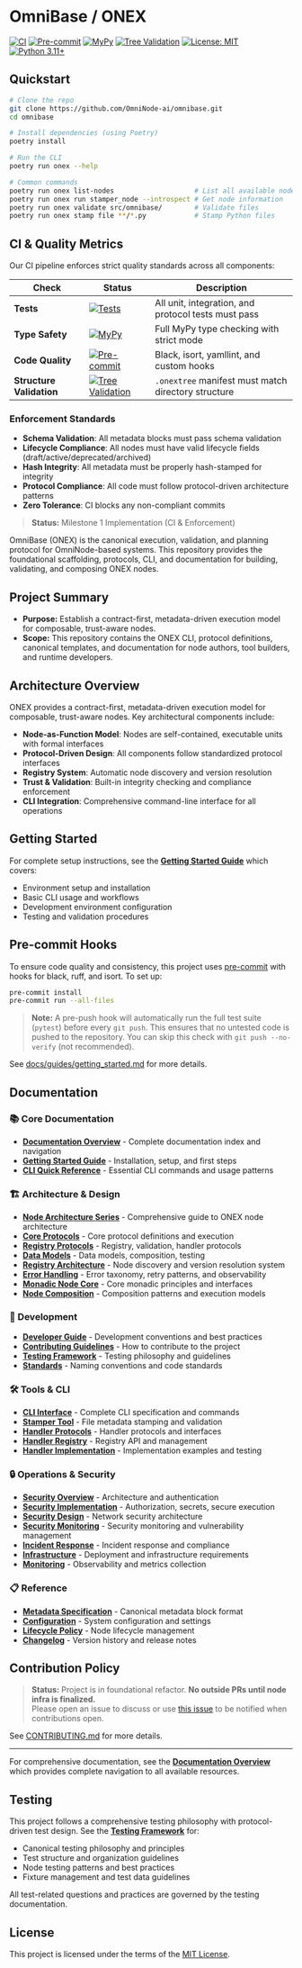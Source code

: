 <!-- === OmniNode:Metadata ===
metadata_version: 0.1.0
protocol_version: 1.1.0
owner: OmniNode Team
copyright: OmniNode Team
schema_version: 1.1.0
name: README.md
version: 1.0.0
uuid: 35a46723-963b-47b0-b57d-315861920aa4
author: OmniNode Team
created_at: 2025-05-21T13:18:56.541089
last_modified_at: 2025-05-22T21:18:53.686248
description: Stamped by ONEX
state_contract: state_contract://default
lifecycle: active
hash: bc995f8bcbc88ed93eb6d4dae0c6f1f5f19ccd8572139bbb680d69d6a37f084b
entrypoint: python@README.md
runtime_language_hint: python>=3.11
namespace: onex.stamped.README
meta_type: tool
<!-- === /OmniNode:Metadata === -->

# OmniBase / ONEX

[![CI](https://img.shields.io/github/actions/workflow/status/OmniNode-ai/omnibase/ci.yml?branch=main&label=CI)](https://github.com/OmniNode-ai/omnibase/actions/workflows/ci.yml)
[![Pre-commit](https://img.shields.io/github/actions/workflow/status/OmniNode-ai/omnibase/ci.yml?branch=main&label=Pre-commit)](https://github.com/OmniNode-ai/omnibase/actions/workflows/ci.yml)
[![MyPy](https://img.shields.io/github/actions/workflow/status/OmniNode-ai/omnibase/ci.yml?branch=main&label=MyPy)](https://github.com/OmniNode-ai/omnibase/actions/workflows/ci.yml)
[![Tree Validation](https://img.shields.io/github/actions/workflow/status/OmniNode-ai/omnibase/ci.yml?branch=main&label=Tree%20Validation)](https://github.com/OmniNode-ai/omnibase/actions/workflows/ci.yml)
[![License: MIT](https://img.shields.io/badge/License-MIT-yellow.svg)](LICENSE)
[![Python 3.11+](https://img.shields.io/badge/python-3.11+-blue.svg)](https://www.python.org/downloads/)

## Quickstart

```bash
# Clone the repo
git clone https://github.com/OmniNode-ai/omnibase.git
cd omnibase

# Install dependencies (using Poetry)
poetry install

# Run the CLI
poetry run onex --help

# Common commands
poetry run onex list-nodes                    # List all available nodes
poetry run onex run stamper_node --introspect # Get node information
poetry run onex validate src/omnibase/        # Validate files
poetry run onex stamp file **/*.py            # Stamp Python files
```

## CI & Quality Metrics

Our CI pipeline enforces strict quality standards across all components:

| Check | Status | Description |
|-------|--------|-------------|
| **Tests** | [![Tests](https://img.shields.io/github/actions/workflow/status/OmniNode-ai/omnibase/ci.yml?branch=main&label=Tests)](https://github.com/OmniNode-ai/omnibase/actions/workflows/ci.yml) | All unit, integration, and protocol tests must pass |
| **Type Safety** | [![MyPy](https://img.shields.io/github/actions/workflow/status/OmniNode-ai/omnibase/ci.yml?branch=main&label=MyPy)](https://github.com/OmniNode-ai/omnibase/actions/workflows/ci.yml) | Full MyPy type checking with strict mode |
| **Code Quality** | [![Pre-commit](https://img.shields.io/github/actions/workflow/status/OmniNode-ai/omnibase/ci.yml?branch=main&label=Pre-commit)](https://github.com/OmniNode-ai/omnibase/actions/workflows/ci.yml) | Black, isort, yamllint, and custom hooks |
| **Structure Validation** | [![Tree Validation](https://img.shields.io/github/actions/workflow/status/OmniNode-ai/omnibase/ci.yml?branch=main&label=Tree%20Validation)](https://github.com/OmniNode-ai/omnibase/actions/workflows/ci.yml) | `.onextree` manifest must match directory structure |

### Enforcement Standards
- **Schema Validation**: All metadata blocks must pass schema validation
- **Lifecycle Compliance**: All nodes must have valid lifecycle fields (draft/active/deprecated/archived)
- **Hash Integrity**: All metadata must be properly hash-stamped for integrity
- **Protocol Compliance**: All code must follow protocol-driven architecture patterns
- **Zero Tolerance**: CI blocks any non-compliant commits

> **Status:** Milestone 1 Implementation (CI & Enforcement)

OmniBase (ONEX) is the canonical execution, validation, and planning protocol for OmniNode-based systems. This repository provides the foundational scaffolding, protocols, CLI, and documentation for building, validating, and composing ONEX nodes.

## Project Summary
- **Purpose:** Establish a contract-first, metadata-driven execution model for composable, trust-aware nodes.
- **Scope:** This repository contains the ONEX CLI, protocol definitions, canonical templates, and documentation for node authors, tool builders, and runtime developers.

## Architecture Overview

ONEX provides a contract-first, metadata-driven execution model for composable, trust-aware nodes. Key architectural components include:

- **Node-as-Function Model**: Nodes are self-contained, executable units with formal interfaces
- **Protocol-Driven Design**: All components follow standardized protocol interfaces
- **Registry System**: Automatic node discovery and version resolution
- **Trust & Validation**: Built-in integrity checking and compliance enforcement
- **CLI Integration**: Comprehensive command-line interface for all operations

## Getting Started

For complete setup instructions, see the **[Getting Started Guide](docs/guides/getting_started.md)** which covers:
- Environment setup and installation
- Basic CLI usage and workflows
- Development environment configuration
- Testing and validation procedures

## Pre-commit Hooks
To ensure code quality and consistency, this project uses [pre-commit](https://pre-commit.com/) with hooks for black, ruff, and isort. To set up:

```bash
pre-commit install
pre-commit run --all-files
```

> **Note:** A pre-push hook will automatically run the full test suite (`pytest`) before every `git push`. This ensures that no untested code is pushed to the repository. You can skip this check with `git push --no-verify` (not recommended).

See [docs/guides/getting_started.md](docs/guides/getting_started.md#5-confirm-pre-commit-hooks) for more details.

## Documentation

### 📚 Core Documentation
- **[Documentation Overview](docs/README.md)** - Complete documentation index and navigation
- **[Getting Started Guide](docs/guides/getting_started.md)** - Installation, setup, and first steps
- **[CLI Quick Reference](docs/cli_examples.md)** - Essential CLI commands and usage patterns

### 🏗️ Architecture & Design
- **[Node Architecture Series](docs/nodes/index.md)** - Comprehensive guide to ONEX node architecture
- **[Core Protocols](docs/reference-protocols-core.md)** - Core protocol definitions and execution
- **[Registry Protocols](docs/reference-protocols-registry.md)** - Registry, validation, handler protocols
- **[Data Models](docs/reference-data-models.md)** - Data models, composition, testing
- **[Registry Architecture](docs/registry_architecture.md)** - Node discovery and version resolution system
- **[Error Handling](docs/error_handling.md)** - Error taxonomy, retry patterns, and observability
- **[Monadic Node Core](docs/architecture-node-monadic-core.md)** - Core monadic principles and interfaces
- **[Node Composition](docs/architecture-node-composition.md)** - Composition patterns and execution models

### 🔧 Development
- **[Developer Guide](docs/developer_guide.md)** - Development conventions and best practices
- **[Contributing Guidelines](docs/contributing.md)** - How to contribute to the project
- **[Testing Framework](docs/testing.md)** - Testing philosophy and guidelines
- **[Standards](docs/standards.md)** - Naming conventions and code standards

### 🛠️ Tools & CLI
- **[CLI Interface](docs/cli_interface.md)** - Complete CLI specification and commands
- **[Stamper Tool](docs/tools/stamper.md)** - File metadata stamping and validation
- **[Handler Protocols](docs/reference-handlers-protocol.md)** - Handler protocols and interfaces
- **[Handler Registry](docs/reference-handlers-registry.md)** - Registry API and management
- **[Handler Implementation](docs/guide-handlers-implementation.md)** - Implementation examples and testing

### 🔒 Operations & Security
- **[Security Overview](docs/reference-security-overview.md)** - Architecture and authentication
- **[Security Implementation](docs/guide-security-implementation.md)** - Authorization, secrets, secure execution
- **[Security Design](docs/architecture-security-design.md)** - Network security architecture
- **[Security Monitoring](docs/guide-security-monitoring.md)** - Security monitoring and vulnerability management
- **[Incident Response](docs/guide-incident-response.md)** - Incident response and compliance
- **[Infrastructure](docs/infrastructure.md)** - Deployment and infrastructure requirements
- **[Monitoring](docs/monitoring.md)** - Observability and metrics collection

### 📋 Reference
- **[Metadata Specification](docs/metadata.md)** - Canonical metadata block format
- **[Configuration](docs/configuration.md)** - System configuration and settings
- **[Lifecycle Policy](docs/lifecycle_policy.md)** - Node lifecycle management
- **[Changelog](docs/changelog.md)** - Version history and release notes

## Contribution Policy

> **Status:** Project is in foundational refactor. **No outside PRs until node infra is finalized.**  
> Please open an issue to discuss or use [this issue](link-to-notify-issue) to be notified when contributions open.

See [CONTRIBUTING.md](CONTRIBUTING.md) for more details.

---

For comprehensive documentation, see the **[Documentation Overview](docs/README.md)** which provides complete navigation to all available resources.

## Testing

This project follows a comprehensive testing philosophy with protocol-driven test design. See the **[Testing Framework](docs/testing.md)** for:
- Canonical testing philosophy and principles
- Test structure and organization guidelines
- Node testing patterns and best practices
- Fixture management and test data guidelines

All test-related questions and practices are governed by the testing documentation.

## License

This project is licensed under the terms of the [MIT License](LICENSE).
